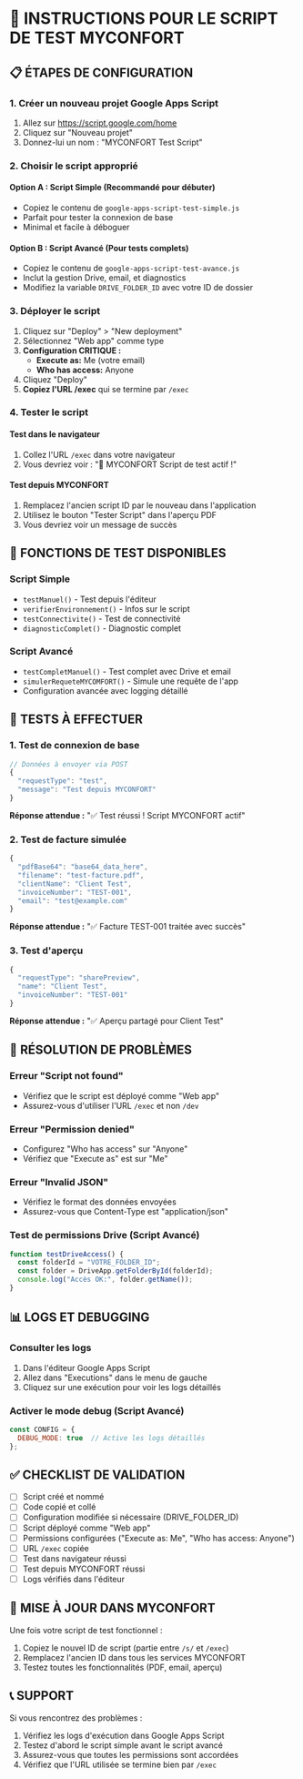 # 🧪 INSTRUCTIONS POUR LE SCRIPT DE TEST MYCONFORT

## 📋 ÉTAPES DE CONFIGURATION

### 1. Créer un nouveau projet Google Apps Script
1. Allez sur https://script.google.com/home
2. Cliquez sur "Nouveau projet"
3. Donnez-lui un nom : "MYCONFORT Test Script"

### 2. Choisir le script approprié

#### Option A : Script Simple (Recommandé pour débuter)
- Copiez le contenu de `google-apps-script-test-simple.js`
- Parfait pour tester la connexion de base
- Minimal et facile à déboguer

#### Option B : Script Avancé (Pour tests complets)
- Copiez le contenu de `google-apps-script-test-avance.js`
- Inclut la gestion Drive, email, et diagnostics
- Modifiez la variable `DRIVE_FOLDER_ID` avec votre ID de dossier

### 3. Déployer le script
1. Cliquez sur "Deploy" > "New deployment"
2. Sélectionnez "Web app" comme type
3. **Configuration CRITIQUE :**
   - **Execute as:** Me (votre email)
   - **Who has access:** Anyone
4. Cliquez "Deploy"
5. **Copiez l'URL /exec** qui se termine par `/exec`

### 4. Tester le script

#### Test dans le navigateur
1. Collez l'URL `/exec` dans votre navigateur
2. Vous devriez voir : "🌸 MYCONFORT Script de test actif !"

#### Test depuis MYCONFORT
1. Remplacez l'ancien script ID par le nouveau dans l'application
2. Utilisez le bouton "Tester Script" dans l'aperçu PDF
3. Vous devriez voir un message de succès

## 🔧 FONCTIONS DE TEST DISPONIBLES

### Script Simple
- `testManuel()` - Test depuis l'éditeur
- `verifierEnvironnement()` - Infos sur le script
- `testConnectivite()` - Test de connectivité
- `diagnosticComplet()` - Diagnostic complet

### Script Avancé
- `testCompletManuel()` - Test complet avec Drive et email
- `simulerRequeteMYCOMFORT()` - Simule une requête de l'app
- Configuration avancée avec logging détaillé

## 🎯 TESTS À EFFECTUER

### 1. Test de connexion de base
```javascript
// Données à envoyer via POST
{
  "requestType": "test",
  "message": "Test depuis MYCONFORT"
}
```
**Réponse attendue :** "✅ Test réussi ! Script MYCONFORT actif"

### 2. Test de facture simulée
```javascript
{
  "pdfBase64": "base64_data_here",
  "filename": "test-facture.pdf",
  "clientName": "Client Test",
  "invoiceNumber": "TEST-001",
  "email": "test@example.com"
}
```
**Réponse attendue :** "✅ Facture TEST-001 traitée avec succès"

### 3. Test d'aperçu
```javascript
{
  "requestType": "sharePreview",
  "name": "Client Test",
  "invoiceNumber": "TEST-001"
}
```
**Réponse attendue :** "✅ Aperçu partagé pour Client Test"

## 🚨 RÉSOLUTION DE PROBLÈMES

### Erreur "Script not found"
- Vérifiez que le script est déployé comme "Web app"
- Assurez-vous d'utiliser l'URL `/exec` et non `/dev`

### Erreur "Permission denied"
- Configurez "Who has access" sur "Anyone"
- Vérifiez que "Execute as" est sur "Me"

### Erreur "Invalid JSON"
- Vérifiez le format des données envoyées
- Assurez-vous que Content-Type est "application/json"

### Test de permissions Drive (Script Avancé)
```javascript
function testDriveAccess() {
  const folderId = "VOTRE_FOLDER_ID";
  const folder = DriveApp.getFolderById(folderId);
  console.log("Accès OK:", folder.getName());
}
```

## 📊 LOGS ET DEBUGGING

### Consulter les logs
1. Dans l'éditeur Google Apps Script
2. Allez dans "Executions" dans le menu de gauche
3. Cliquez sur une exécution pour voir les logs détaillés

### Activer le mode debug (Script Avancé)
```javascript
const CONFIG = {
  DEBUG_MODE: true  // Active les logs détaillés
};
```

## ✅ CHECKLIST DE VALIDATION

- [ ] Script créé et nommé
- [ ] Code copié et collé
- [ ] Configuration modifiée si nécessaire (DRIVE_FOLDER_ID)
- [ ] Script déployé comme "Web app"
- [ ] Permissions configurées ("Execute as: Me", "Who has access: Anyone")
- [ ] URL `/exec` copiée
- [ ] Test dans navigateur réussi
- [ ] Test depuis MYCONFORT réussi
- [ ] Logs vérifiés dans l'éditeur

## 🔄 MISE À JOUR DANS MYCONFORT

Une fois votre script de test fonctionnel :
1. Copiez le nouvel ID de script (partie entre `/s/` et `/exec`)
2. Remplacez l'ancien ID dans tous les services MYCONFORT
3. Testez toutes les fonctionnalités (PDF, email, aperçu)

## 📞 SUPPORT

Si vous rencontrez des problèmes :
1. Vérifiez les logs d'exécution dans Google Apps Script
2. Testez d'abord le script simple avant le script avancé
3. Assurez-vous que toutes les permissions sont accordées
4. Vérifiez que l'URL utilisée se termine bien par `/exec`